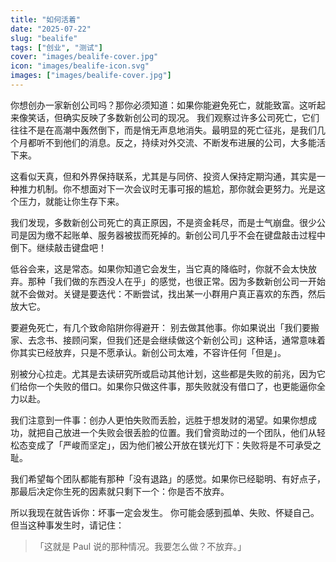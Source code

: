 ```yaml
---
title: "如何活着"
date: "2025-07-22"
slug: "bealife"
tags: ["创业", "测试"]
cover: "images/bealife-cover.jpg"
icon: "images/bealife-icon.svg"
images: ["images/bealife-cover.jpg"]
---
```


你想创办一家新创公司吗？那你必须知道：如果你能避免死亡，就能致富。这听起来像笑话，但确实反映了多数新创公司的现况。
我们观察过许多公司死亡，它们往往不是在高潮中轰然倒下，而是悄无声息地消失。最明显的死亡征兆，是我们几个月都听不到他们的消息。反之，持续对外交流、不断发布进展的公司，大多能活下来。



这看似天真，但和外界保持联系，尤其是与同侪、投资人保持定期沟通，其实是一种推力机制。你不想面对下一次会议时无事可报的尴尬，那你就会更努力。光是这个压力，就能让你生存下来。



我们发现，多数新创公司死亡的真正原因，不是资金耗尽，而是士气崩盘。很少公司是因为缴不起账单、服务器被拔而死掉的。新创公司几乎不会在键盘敲击过程中倒下。继续敲击键盘吧！



低谷会来，这是常态。如果你知道它会发生，当它真的降临时，你就不会太快放弃。那种「我们做的东西没人在乎」的感觉，也很正常。因为多数新创公司一开始就不会做对。关键是要迭代：不断尝试，找出某一小群用户真正喜欢的东西，然后放大它。



要避免死亡，有几个致命陷阱你得避开：
别去做其他事。你如果说出「我们要搬家、去念书、接顾问案，但我们还是会继续做这个新创公司」这种话，通常意味着你其实已经放弃，只是不愿承认。新创公司太难，不容许任何「但是」。



别被分心拉走。尤其是去读研究所或启动其他计划，这些都是失败的前兆，因为它们给你一个失败的借口。如果你只做这件事，那失败就没有借口了，也更能逼你全力以赴。

我们注意到一件事：创办人更怕失败而丢脸，远胜于想发财的渴望。如果你想成功，就把自己放进一个失败会很丢脸的位置。我们曾资助过的一个团队，他们从轻松态变成了「严峻而坚定」，因为他们被公开放在镁光灯下：失败将是不可承受之耻。



我们希望每个团队都能有那种「没有退路」的感觉。如果你已经聪明、有好点子，那最后决定你生死的因素就只剩下一个：你是否不放弃。



所以我现在就告诉你：坏事一定会发生。 你可能会感到孤单、失败、怀疑自己。但当这种事发生时，请记住：



> 「这就是 Paul 说的那种情况。我要怎么做？不放弃。」





